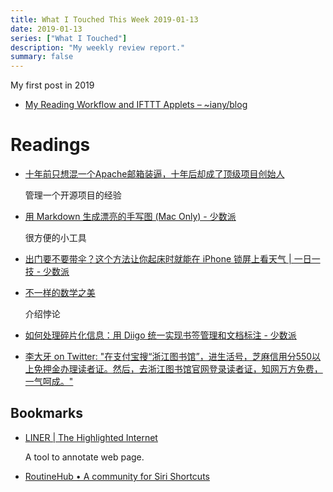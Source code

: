 ```yaml
---
title: What I Touched This Week 2019-01-13
date: 2019-01-13
series: ["What I Touched"]
description: "My weekly review report."
summary: false
---
```


My first post in 2019

* [My Reading Workflow and IFTTT Applets – ~iany/blog](https://blog.iany.me/2019/01/my-reading-workflow-and-ifttt-applets/)

# Readings

* [十年前只想混一个Apache邮箱装逼，十年后却成了顶级项目创始人](https://mp.weixin.qq.com/s/c81ou7XDwm83nbCOwmZY4g)

    管理一个开源项目的经验

* [用 Markdown 生成漂亮的手写图 (Mac Only) - 少数派](https://sspai.com/post/52190)

    很方便的小工具

* [出门要不要带伞？这个方法让你起床时就能在 iPhone 锁屏上看天气 | 一日一技 - 少数派](https://sspai.com/post/52295)
* [不一样的数学之美](https://mp.weixin.qq.com/s/mv1ludCThYA8IKtZK1D-SQ)

    介绍悖论

* [如何处理碎片化信息：用 Diigo 统一实现书签管理和文档标注 - 少数派](https://sspai.com/post/52289)
* [李大牙 on Twitter: "在支付宝搜“浙江图书馆”，进生活号，芝麻信用分550以上免押金办理读者证。然后，去浙江图书馆官网登录读者证，知网万方免费，一气呵成。"](https://twitter.com/Bigteeth/status/1081573983902781447)

## Bookmarks

* [LINER | The Highlighted Internet](https://getliner.com/)

    A tool to annotate web page.

* [RoutineHub • A community for Siri Shortcuts](https://routinehub.co/)
